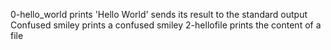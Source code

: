 0-hello_world prints 'Hello World' sends its result to the standard output
Confused smiley prints a confused smiley
2-hellofile prints the content of a file

